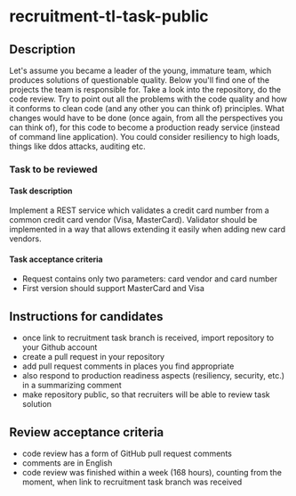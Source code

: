 # recruitment-tl-task-public

## Description
Let's assume you became a leader of the young, immature team, which produces solutions of questionable quality. Below you'll find one of the projects the team is responsible for. Take a look into the repository, do the code review. Try to point out all the problems with the code quality and how it conforms to clean code (and any other you can think of) principles. What changes would have to be done (once again, from all the perspectives you can think of), for this code to become a production ready service (instead of command line application). You could consider resiliency to high loads, things like ddos attacks, auditing etc.

### Task to be reviewed
#### Task description
Implement a REST service which validates a credit card number from a common credit card vendor (Visa, MasterCard). Validator should be implemented  in a way that allows extending it easily when adding new card vendors.

#### Task acceptance criteria
- Request contains only two parameters: card vendor and card number
- First version should support MasterCard and Visa

## Instructions for candidates
- once link to recruitment task branch is received, import repository to your Github account
- create a pull request in your repository
- add pull request comments in places you find appropriate
- also respond to production readiness aspects (resiliency, security, etc.) in a summarizing comment
- make repository public, so that recruiters will be able to review task solution

## Review acceptance criteria
- code review has a form of GitHub pull request comments 
- comments are in English
- code review was finished within a week (168 hours), counting from the moment, when link to recruitment task branch was received